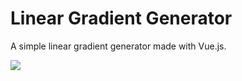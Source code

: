 # Linear Gradient Generator
A simple linear gradient generator made with Vue.js.

![](https://s3-us-west-2.amazonaws.com/s.cdpn.io/827672/Screen%20Shot%202017-06-20%20at%202.29.16%20AM.png)
